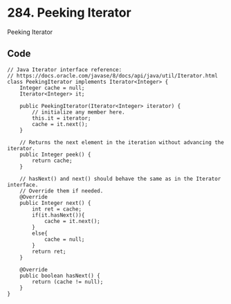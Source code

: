 # 284. Peeking Iterator
Peeking Iterator

## Code
    // Java Iterator interface reference:
    // https://docs.oracle.com/javase/8/docs/api/java/util/Iterator.html
    class PeekingIterator implements Iterator<Integer> {
        Integer cache = null;
        Iterator<Integer> it;
        
        public PeekingIterator(Iterator<Integer> iterator) {
            // initialize any member here.
            this.it = iterator;
            cache = it.next();
        }

        // Returns the next element in the iteration without advancing the iterator.
        public Integer peek() {
            return cache;
        }

        // hasNext() and next() should behave the same as in the Iterator interface.
        // Override them if needed.
        @Override
        public Integer next() {
            int ret = cache;
            if(it.hasNext()){
                cache = it.next();
            }
            else{
                cache = null;
            }
            return ret;
        }

        @Override
        public boolean hasNext() {
            return (cache != null);
        }
    }